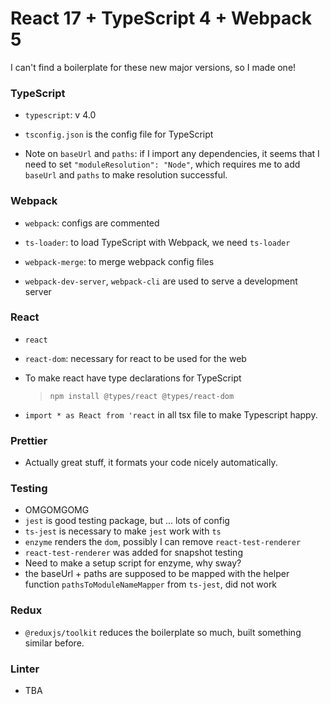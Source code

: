 # React 17 + TypeScript 4 + Webpack 5
I can't find a boilerplate for these new major versions, so I made one!

### TypeScript

* `typescript`: v 4.0

* `tsconfig.json` is the config file for TypeScript

* Note on `baseUrl` and `paths`: if I import any dependencies, it seems that I need to set `"moduleResolution": "Node"`, which requires me to add `baseUrl` and `paths` to make resolution successful.

### Webpack

* `webpack`: configs are commented

* `ts-loader`: to load TypeScript with Webpack, we need `ts-loader`

* `webpack-merge`: to merge webpack config files

* `webpack-dev-server`, `webpack-cli` are used to serve a development server

### React

* `react`

* `react-dom`:  necessary for react to be used for the web

* To make react have type declarations for TypeScript
  > `npm install @types/react @types/react-dom`

* `import * as React from 'react` in all tsx file to make Typescript happy.

### Prettier
* Actually great stuff, it formats your code nicely automatically.

### Testing
* OMGOMGOMG
* `jest` is good testing package, but ... lots of config
* `ts-jest` is necessary to make `jest` work with `ts`
* `enzyme` renders the `dom`, possibly I can remove `react-test-renderer`
* `react-test-renderer` was added for snapshot testing
* Need to make a setup script for enzyme, why sway?
* the baseUrl + paths are supposed to be mapped with the helper function `pathsToModuleNameMapper` from `ts-jest`, did not work

### Redux
* `@reduxjs/toolkit` reduces the boilerplate so much, built something similar before.

### Linter
* TBA
